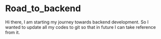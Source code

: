 # Road_to_backend
Hi there, I am starting my journey towards backend development. So I wanted to update all my codes to git so that in future I can take reference from it. 
